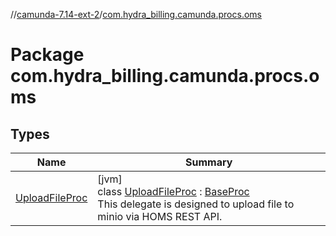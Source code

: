 //[camunda-7.14-ext-2](../../index.md)/[com.hydra_billing.camunda.procs.oms](index.md)

# Package com.hydra_billing.camunda.procs.oms

## Types

| Name | Summary |
|---|---|
| [UploadFileProc](-upload-file-proc/index.md) | [jvm]<br>class [UploadFileProc](-upload-file-proc/index.md) : [BaseProc](../com.hydra_billing.camunda.procs/-base-proc/index.md)<br>This delegate is designed to upload file to minio via HOMS REST API. |
